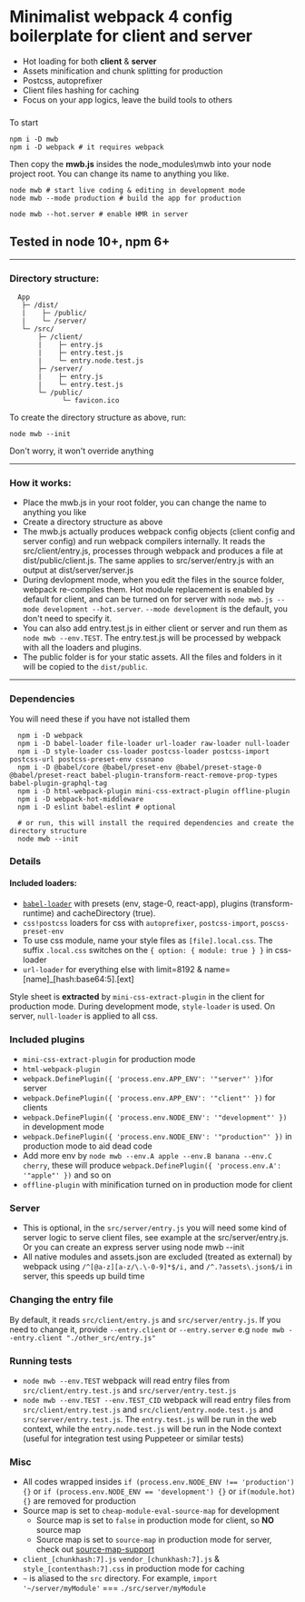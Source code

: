 # Minimalist webpack **4** config boilerplate for client and server

 * Hot loading for both **client** & **server**
 * Assets minification and chunk splitting for production
 * Postcss, autoprefixer
 * Client files hashing for caching
 * Focus on your app logics, leave the build tools to others

### 
  
To start
```shell
npm i -D mwb
npm i -D webpack # it requires webpack
```
Then copy the **mwb.js** insides the node_modules\mwb into your node project root. You can change its name to anything you like.

```shell
node mwb # start live coding & editing in development mode
node mwb --mode production # build the app for production

node mwb --hot.server # enable HMR in server
```

## Tested in node 10+, npm 6+

----------
### Directory structure:
```
  App
   ├─ /dist/
   |    ├─ /public/
   |    └─ /server/
   └─ /src/ 
       ├─ /client/
       |    ├─ entry.js
       |    ├─ entry.test.js
       |    └─ entry.node.test.js
       ├─ /server/
       |    ├─ entry.js
       |    └─ entry.test.js
       └─ /public/
             └─ favicon.ico

```

To create the directory structure as above, run:
```shell
node mwb --init
```
Don't worry, it won't override anything

---
### How it works:
* Place the mwb.js in your root folder, you can change the name to anything you like
* Create a directory structure as above
* The mwb.js actually produces webpack config objects (client config and server config) and run webpack compilers internally. It reads the src/client/entry.js, processes through webpack and produces a file at dist/public/client.js. The same applies to src/server/entry.js with an output at dist/server/server.js
* During devlopment mode, when you edit the files in the source folder, webpack re-compiles them. Hot module replacement is enabled by default for client, and can be turned on for server with `node mwb.js --mode development --hot.server`. `--mode development` is the default, you don't need to specify it.
* You can also add entry.test.js in either client or server and run them as `node mwb --env.TEST`. The entry.test.js will be processed by webpack with all the loaders and plugins.
* The public folder is for your static assets. All the files and folders in it will be copied to the `dist/public`.
---

### Dependencies
You will need these if you have not istalled them
```shell
  npm i -D webpack
  npm i -D babel-loader file-loader url-loader raw-loader null-loader
  npm i -D style-loader css-loader postcss-loader postcss-import postcss-url postcss-preset-env cssnano
  npm i -D @babel/core @babel/preset-env @babel/preset-stage-0 @babel/preset-react babel-plugin-transform-react-remove-prop-types babel-plugin-graphql-tag
  npm i -D html-webpack-plugin mini-css-extract-plugin offline-plugin
  npm i -D webpack-hot-middleware
  npm i -D eslint babel-eslint # optional 

  # or run, this will install the required dependencies and create the directory structure
  node mwb --init
```

### Details

#### Included loaders:
* [`babel-loader`](https://github.com/babel/babel-loader) with presets (env, stage-0, react-app), plugins (transform-runtime) and cacheDirectory (true).
* `css!postcss` loaders for css with `autoprefixer`, `postcss-import`, `poscss-preset-env`
* To use css module, name your style files as `[file].local.css`. The suffix `.local.css` switches on the `{ option: { module: true } }` in css-loader
* `url-loader` for everything else with limit=8192 & name=[name]_[hash:base64:5].[ext]

Style sheet is **extracted** by `mini-css-extract-plugin` in the client for production mode. During development mode, `style-loader` is used. On server, `null-loader` is applied to all css.

### Included plugins
* `mini-css-extract-plugin` for production mode
* `html-webpack-plugin`
* `webpack.DefinePlugin({ 'process.env.APP_ENV': '"server"' })`for server
* `webpack.DefinePlugin({ 'process.env.APP_ENV': '"client"' })` for clients
* `webpack.DefinePlugin({ 'process.env.NODE_ENV': '"development"' })` in development mode
* `webpack.DefinePlugin({ 'process.env.NODE_ENV': '"production"' })` in production mode to aid dead code 
* Add more env by `node mwb --env.A apple --env.B banana --env.C cherry`, these will produce `webpack.DefinePlugin({ 'process.env.A': '"apple"' })` and so on
* `offline-plugin` with minification turned on in production mode for client

### Server
* This is optional, in the `src/server/entry.js` you will need some kind of server logic to serve client files, see example at the src/server/entry.js. Or you can create an express server using node mwb --init
* All native modules and assets.json are excluded (treated as external) by webpack using `/^[@a-z][a-z/\.\-0-9]*$/i,` and `/^.?assets\.json$/i` in server, this speeds up build time

### Changing the entry file
By default, it reads `src/client/entry.js` and `src/server/entry.js`. If you need to change it, provide `--entry.client` or `--entry.server` e.g `node mwb --entry.client "./other_src/entry.js"`

### Running tests
* `node mwb --env.TEST` webpack will read entry files from `src/client/entry.test.js` and `src/server/entry.test.js`
* `node mwb --env.TEST --env.TEST_CID` webpack will read entry files from `src/client/entry.test.js` and `src/client/entry.node.test.js` and `src/server/entry.test.js`. The `entry.test.js` will be run in the web context, while the `entry.node.test.js` will be run in the Node context (useful for integration test using Puppeteer or similar tests)


### Misc
* All codes wrapped insides `if (process.env.NODE_ENV !== 'production') {}` or `if (process.env.NODE_ENV == 'development') {}` or `if(module.hot) {}` are removed for production
* Source map is set to `cheap-module-eval-source-map` for development
  * Source map is set to `false` in production mode for client, so **NO** source map
  * Source map is set to `source-map` in production mode for server, check out [source-map-support](https://github.com/evanw/node-source-map-support)
* `client_[chunkhash:7].js` `vendor_[chunkhash:7].js` & `style_[contenthash:7].css` in production mode for caching
* `~` is aliased to the `src` directory. For example, `import '~/server/myModule'` === `./src/server/myModule`


